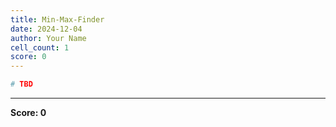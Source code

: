```yaml
---
title: Min-Max-Finder
date: 2024-12-04
author: Your Name
cell_count: 1
score: 0
---
```


```python
# TBD
```


---
**Score: 0**